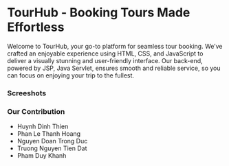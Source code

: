 # TourHub - Booking Tours Made Effortless

Welcome to TourHub, your go-to platform for seamless tour booking. We’ve crafted an enjoyable experience using HTML, CSS, and JavaScript to deliver a visually stunning and user-friendly interface. Our back-end, powered by JSP, Java Servlet, ensures smooth and reliable service, so you can focus on enjoying your trip to the fullest.

### Screeshots


### Our Contribution
* Huynh Dinh Thien
* Phan Le Thanh Hoang
* Nguyen Doan Trong Duc
* Truong Nguyen Tien Dat
* Pham Duy Khanh